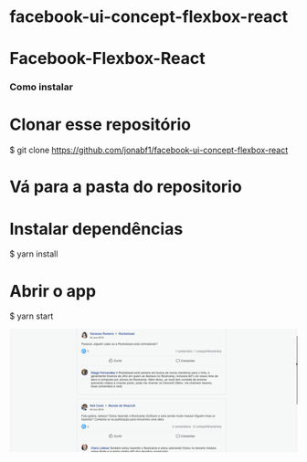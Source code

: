 # facebook-ui-concept-flexbox-react

<h1 style="text-align:"center";">Facebook-Flexbox-React</h1>

### Como instalar
# Clonar esse repositório
$ git clone https://github.com/jonabf1/facebook-ui-concept-flexbox-react

# Vá para a pasta do repositorio

# Instalar dependências
$ yarn install

# Abrir o app
$ yarn start 



![Alt Text](src/assets/facebook.gif)
